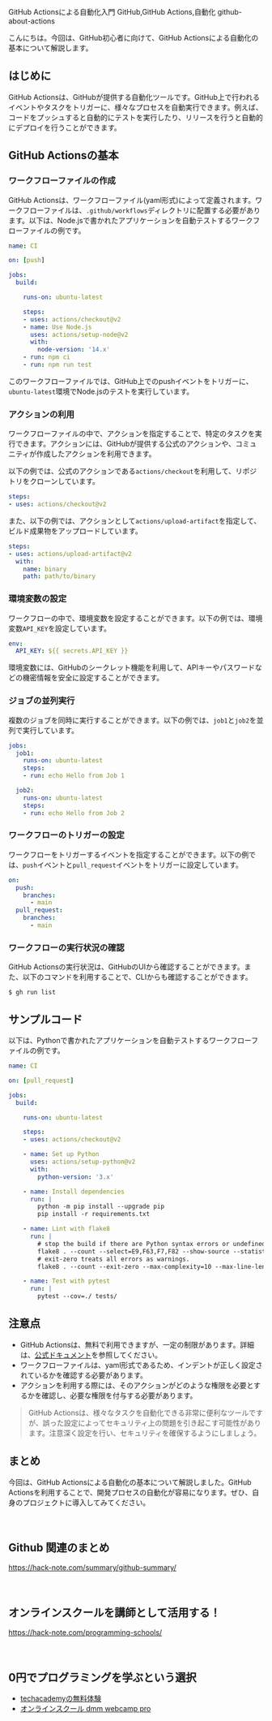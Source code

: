 GitHub Actionsによる自動化入門
GitHub,GitHub Actions,自動化
github-about-actions

こんにちは。今回は、GitHub初心者に向けて、GitHub Actionsによる自動化の基本について解説します。

## はじめに

GitHub Actionsは、GitHubが提供する自動化ツールです。GitHub上で行われるイベントやタスクをトリガーに、様々なプロセスを自動実行できます。例えば、コードをプッシュすると自動的にテストを実行したり、リリースを行うと自動的にデプロイを行うことができます。

## GitHub Actionsの基本

### ワークフローファイルの作成

GitHub Actionsは、ワークフローファイル(yaml形式)によって定義されます。ワークフローファイルは、`.github/workflows`ディレクトリに配置する必要があります。以下は、Node.jsで書かれたアプリケーションを自動テストするワークフローファイルの例です。

```yaml
name: CI

on: [push]

jobs:
  build:

    runs-on: ubuntu-latest

    steps:
    - uses: actions/checkout@v2
    - name: Use Node.js
      uses: actions/setup-node@v2
      with:
        node-version: '14.x'
    - run: npm ci
    - run: npm run test
```

このワークフローファイルでは、GitHub上でのpushイベントをトリガーに、`ubuntu-latest`環境でNode.jsのテストを実行しています。

### アクションの利用

ワークフローファイルの中で、アクションを指定することで、特定のタスクを実行できます。アクションには、GitHubが提供する公式のアクションや、コミュニティが作成したアクションを利用できます。

以下の例では、公式のアクションである`actions/checkout`を利用して、リポジトリをクローンしています。

```yaml
steps:
- uses: actions/checkout@v2
```

また、以下の例では、アクションとして`actions/upload-artifact`を指定して、ビルド成果物をアップロードしています。

```yaml
steps:
- uses: actions/upload-artifact@v2
  with:
    name: binary
    path: path/to/binary
```

### 環境変数の設定

ワークフローの中で、環境変数を設定することができます。以下の例では、環境変数`API_KEY`を設定しています。

```yaml
env:
  API_KEY: ${{ secrets.API_KEY }}
```

環境変数には、GitHubのシークレット機能を利用して、APIキーやパスワードなどの機密情報を安全に設定することができます。

### ジョブの並列実行

複数のジョブを同時に実行することができます。以下の例では、`job1`と`job2`を並列で実行しています。

```yaml
jobs:
  job1:
    runs-on: ubuntu-latest
    steps:
    - run: echo Hello from Job 1

  job2:
    runs-on: ubuntu-latest
    steps:
    - run: echo Hello from Job 2
```

### ワークフローのトリガーの設定

ワークフローをトリガーするイベントを指定することができます。以下の例では、`push`イベントと`pull_request`イベントをトリガーに設定しています。

```yaml
on:
  push:
    branches:
      - main
  pull_request:
    branches:
      - main
```

### ワークフローの実行状況の確認

GitHub Actionsの実行状況は、GitHubのUIから確認することができます。また、以下のコマンドを利用することで、CLIからも確認することができます。

```
$ gh run list
```

## サンプルコード

以下は、Pythonで書かれたアプリケーションを自動テストするワークフローファイルの例です。

```yaml
name: CI

on: [pull_request]

jobs:
  build:

    runs-on: ubuntu-latest

    steps:
    - uses: actions/checkout@v2

    - name: Set up Python
      uses: actions/setup-python@v2
      with:
        python-version: '3.x'

    - name: Install dependencies
      run: |
        python -m pip install --upgrade pip
        pip install -r requirements.txt

    - name: Lint with flake8
      run: |
        # stop the build if there are Python syntax errors or undefined names
        flake8 . --count --select=E9,F63,F7,F82 --show-source --statistics
        # exit-zero treats all errors as warnings.
        flake8 . --count --exit-zero --max-complexity=10 --max-line-length=127 --statistics

    - name: Test with pytest
      run: |
        pytest --cov=./ tests/
```

## 注意点

- GitHub Actionsは、無料で利用できますが、一定の制限があります。詳細は、[公式ドキュメント](https://docs.github.com/ja/actions/reference/usage-limits-billing-and-administration)を参照してください。
- ワークフローファイルは、yaml形式であるため、インデントが正しく設定されているかを確認する必要があります。
- アクションを利用する際には、そのアクションがどのような権限を必要とするかを確認し、必要な権限を付与する必要があります。

>GitHub Actionsは、様々なタスクを自動化できる非常に便利なツールですが、誤った設定によってセキュリティ上の問題を引き起こす可能性があります。注意深く設定を行い、セキュリティを確保するようにしましょう。

## まとめ

今回は、GitHub Actionsによる自動化の基本について解説しました。GitHub Actionsを利用することで、開発プロセスの自動化が容易になります。ぜひ、自身のプロジェクトに導入してみてください。

　

## Github 関連のまとめ
https://hack-note.com/summary/github-summary/

　

## オンラインスクールを講師として活用する！
https://hack-note.com/programming-schools/

　

## 0円でプログラミングを学ぶという選択
- [techacademyの無料体験](//af.moshimo.com/af/c/click?a_id=2612475&amp;p_id=1555&amp;pc_id=2816&amp;pl_id=22706&amp;url=https%3a%2f%2ftechacademy.jp%2fhtmlcss-trial%3futm_source%3dmoshimo%26utm_medium%3daffiliate%26utm_campaign%3dtextad)
- [オンラインスクール dmm webcamp pro](//af.moshimo.com/af/c/click?a_id=2612482&amp;p_id=1363&amp;pc_id=2297&amp;pl_id=39999&amp;guid=on)


